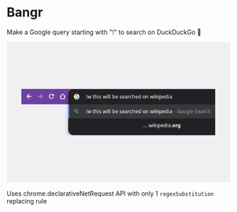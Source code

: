 # Bangr

Make a Google query starting with "!" to search on DuckDuckGo 🦆

![screenshot](screenshot.png)

Uses chrome.declarativeNetRequest API with only 1 `regexSubstitution` replacing rule

